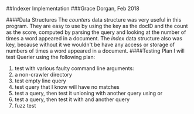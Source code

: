 ##Indexer Implementation
###Grace Dorgan, Feb 2018

####Data Structures
The *counters* data structure was very useful in this program.  They are easy to use by using the key as the docID and the count as the score, computed by
parsing the query and looking at the number of times a word appeared in a
document.
The *index* data structure also was key, because without it we wouldn't be 
have any access or storage of numbers of times a word appeared in a document.
####Testing Plan
I will test Querier using the following plan:
1. test with various faulty command line arguments:
  1. a non-crawler directory
2. test empty line query
3. test query that I know will have no matches
4. test a query, then test it unioning with another query using or
5. test a query, then test it with and another query
6. fuzz test
